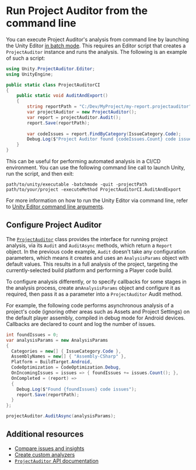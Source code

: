 # Run Project Auditor from the command line

You can execute Project Auditor's analysis from command line by launching the Unity Editor [in batch mode](xref:um-cli-batchmode-coroutines). This requires an Editor script that creates a `ProjectAuditor` instance and runs the analysis. The following is an example of such a script:

```c#
using Unity.ProjectAuditor.Editor;
using UnityEngine;

public static class ProjectAuditorCI
{
    public static void AuditAndExport()
    {
        string reportPath = "C:/Dev/MyProject/my-report.projectauditor";
        var projectAuditor = new ProjectAuditor();
        var report = projectAuditor.Audit();
        report.Save(reportPath);
        
        var codeIssues = report.FindByCategory(IssueCategory.Code);
        Debug.Log($"Project Auditor found {codeIssues.Count} code issues");
    }
}
```

This can be useful for performing automated analysis in a CI/CD environment. You can use the following command line call to launch Unity, run the script, and then exit:

```
path/to/unity/executable -batchmode -quit -projectPath path/to/your/project -executeMethod ProjectAuditorCI.AuditAndExport
```

For more information on how to run the Unity Editor via command line, refer to [Unity Editor command line arguments](xref:um-editor-command-line-arguments).

## Configure Project Auditor

The [`ProjectAuditor`](xref:Unity.ProjectAuditor.Editor.ProjectAuditor) class provides the interface for running project analysis, via its `Audit` and `AuditAsync` methods, which return a `Report` object. In the previous code example, `Audit` doesn't take any configuration parameters, which means it creates and uses an `AnalysisParams` object with default values. This results in a full analysis of the project, targeting the currently-selected build platform and performing a Player code build.

To configure analysis differently, or to specify callbacks for some stages in the analysis process, create an`AnalysisParams` object and configure it as required, then pass it as a parameter into a `ProjectAuditor` Audit method.

For example, the following code performs asynchronous analysis of a project's code (ignoring other areas such as Assets and Project Settings) on the default player assembly, compiled in debug mode for Android devices. Callbacks are declared to count and log the number of issues. 

```c#
int foundIssues = 0;
var analysisParams = new AnalysisParams
{
  Categories = new[] { IssueCategory.Code },
  AssemblyNames = new[] { "Assembly-CSharp" },
  Platform = BuildTarget.Android,
  CodeOptimization = CodeOptimization.Debug,
  OnIncomingIssues = issues => { foundIssues += issues.Count(); },
  OnCompleted = (report) =>
  {
    Debug.Log($"Found {foundIssues} code issues");
    report.Save(reportPath);
  }  
};

projectAuditor.AuditAsync(analysisParams);
```

## Additional resources

* [Compare issues and insights](compare-issues.md)
* [Create custom analyzers](custom-analyzers.md)
* [`ProjectAuditor` API documentation](xref:Unity.ProjectAuditor.Editor.ProjectAuditor)